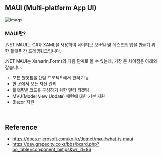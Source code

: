 ## MAUI (Multi-platform App UI)

![image](https://user-images.githubusercontent.com/74305823/158945628-e1cadebc-84aa-48dc-bf3f-39b15ee2588f.png)

### MAUI란?

.NET MAUI는 C#과 XAML을 사용하여 네이티브 모바일 및 데스크톱 앱을 만들기 위한 플랫폼 간 프레임워크입니다.

.NET MAUI는 Xamarin.Forms의 다음 단계로 볼 수 있는데, 가장 큰 차이점은 아래와 같습니다.

- 모든 플랫폼을 단일 프로젝트에서 관리 가능
- 한 곳에서 모든 자산 관리
- 플랫폼별 코드를 구성하기 위한 멀티 타겟팅
- MVU(Model View Update) 패턴에 대한 기본 지원
- Blazor 지원

<br>

## Reference
- https://docs.microsoft.com/ko-kr/dotnet/maui/what-is-maui
- https://dev.grapecity.co.kr/bbs/board.php?bo_table=component_bntips&wr_id=86
